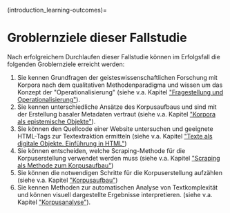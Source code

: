 (introduction_learning-outcomes)=

# Groblernziele dieser Fallstudie
Nach erfolgreichem Durchlaufen dieser Fallstudie können im Erfolgsfall die folgenden Groblernziele erreicht werden:

1. Sie kennen Grundfragen der geisteswissenschaftlichen Forschung mit Korpora nach dem qualitativen Methodenparadigma und wissen um das Konzept der "Operationalisierung" (siehe v.a. Kapitel ["Fragestellung und Operationalisierung"](research-question_intro)). 
2. Sie kennen unterschiedliche Ansätze des Korpusaufbaus und sind mit der Erstellung basaler Metadaten vertraut (siehe v.a. Kapitel ["Korpora als epistemische Objekte"](corpus-collection_intro)).
3. Sie können den Quellcode einer Website untersuchen und geeignete HTML-Tags zur Textextraktion ermitteln (siehe v.a. Kapitel ["Texte als digitale Objekte. Einführung in HTML"](html-intro_intro))
4. Sie können entscheiden, welche Scraping-Methode für die Korpuserstellung verwendet werden muss (siehe v.a. Kapitel ["Scraping als Methode zum Korpusaufbau"](scraping-intro_intro)) 
5. Sie können die notwendigen Schritte für die Korpuserstellung aufzählen (siehe v.a. Kapitel ["Korpusaufbau"](corpus-building_intro))
5. Sie kennen Methoden zur automatischen Analyse von Textkomplexität und können visuell dargestellte Ergebnisse interpretieren. (siehe v.a. Kapitel ["Korpusanalyse"](corpus-analysis_intro)). 
